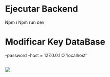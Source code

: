 # Ejecutar Backend

Npm i
Npm run dev

# Modificar Key DataBase

-password
-host = 127.0.0.1 O 'localhost'

<br>
<img heigth="500" src="https://i.ibb.co/CbQCBSR/terminal.png">
